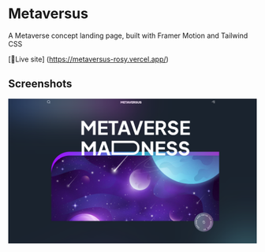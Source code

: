 
# Metaversus

A Metaverse concept landing page, built with Framer Motion and Tailwind CSS

[🔗Live site] (https://metaversus-rosy.vercel.app/)

## Screenshots

![App Screenshot](https://github.com/oolaoluwatobi/metaversus/blob/main/meraversus.png)


